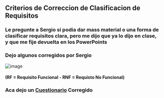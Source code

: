 ## Criterios de Correccion de Clasificacion de Requisitos

### Le pregunte a Sergio si podia dar mass material o una forma de clasificar requisitos clara, pero me dijo que ya lo dijo en clase, y que me fije devuelta en los PowerPoints 

### Dejo algunos corregidos por Sergio
![image](https://github.com/jporro/AnalisisDeLaInformacion/assets/103942784/6eeb951d-803f-4423-a4bd-22b7dea60df3)
#### (RF = Requisito Funcional - RNF = Requisto No Funcional)

### Aca dejo un [Cuestionario](https://drive.google.com/file/d/1jOWBeyOqBpBUBxyTi1eqiOdKe_-AsWwN/view?usp=sharing) Corregido

